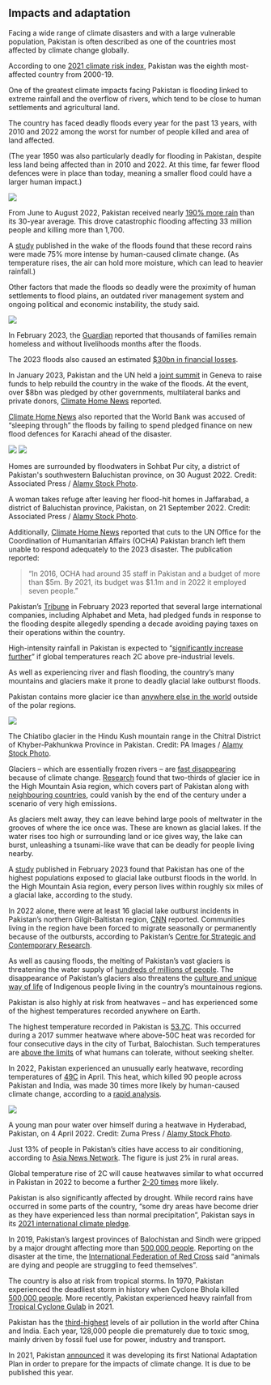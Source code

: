 ## Impacts and adaptation

Facing a wide range of climate disasters and with a large vulnerable population, Pakistan is often described as one of the countries most affected by climate change globally.

According to one [2021 climate risk index](https://www.germanwatch.org/sites/default/files/Global%20Climate%20Risk%20Index%202021_2.pdf), Pakistan was the eighth most-affected country from 2000-19.

One of the greatest climate impacts facing Pakistan is flooding linked to extreme rainfall and the overflow of rivers, which tend to be close to human settlements and agricultural land. 

The country has faced deadly floods every year for the past 13 years, with 2010 and 2022 among the worst for number of people killed and area of land affected.

(The year 1950 was also particularly deadly for flooding in Pakistan, despite less land being affected than in 2010 and 2022. At this time, far fewer flood defences were in place than today, meaning a smaller flood could have a larger human impact.)

<img class="inline tight" src="images/flooding-death-toll-01.png"/>

From June to August 2022, Pakistan received nearly [190% more rain](https://www.bbc.co.uk/news/science-environment-62758811) than its 30-year average. This drove catastrophic flooding affecting 33 million people and killing more than 1,700.

A [study](https://www.carbonbrief.org/climate-change-likely-increased-extreme-rainfall-that-led-to-pakistan-flooding/) published in the wake of the floods found that these record rains were made 75% more intense by human-caused climate change. (As temperature rises, the air can hold more moisture, which can lead to heavier rainfall.)

Other factors that made the floods so deadly were the proximity of human settlements to flood plains, an outdated river management system and ongoing political and economic instability, the study said.

<img class="wide" src="images/pakistan-triptych.png"/>

<!-- <img class="inline" src=""/>
<p class="caption">Homes are surrounded by floodwaters in Sohbat Pur city, a district of Pakistan's southwestern Baluchistan province, on 30 August 2022. Credit: Associated Press / <a href="https://www.alamy.com/">Alamy Stock Photo</a>.</p> -->

In February 2023, the [Guardian](https://www.theguardian.com/global-development/2023/feb/08/pakistan-families-hungry-and-homeless-floods) reported that thousands of families remain homeless and without livelihoods months after the floods.

The 2023 floods also caused an estimated [$30bn in financial losses](https://www.business-standard.com/article/current-affairs/pakistan-floods-caused-nearly-30-bn-economic-loss-un-chief-guterres-122090901318_1.html).

In January 2023, Pakistan and the UN held a [joint summit](https://www.undp.org/international-conference-climate-resilient-pakistan) in Geneva to raise funds to help rebuild the country in the wake of the floods. At the event, over $8bn was pledged by other governments, multilateral banks and private donors, [Climate Home News](https://www.climatechangenews.com/2023/01/09/donors-pledge-over-8bn-to-rebuild-pakistan-after-floods-official/) reported.

[Climate Home News](https://www.climatechangenews.com/2023/01/17/world-bank-adaptation-funds-slept-through-pakistans-record-flooding/) also reported that the World Bank was accused of “sleeping through” the floods by failing to spend pledged finance on new flood defences for Karachi ahead of the disaster. 

<!-- <img class="inline" src="images/inline/flooding-refuge-pakistan-2MAFAG0.webp"/>
<p class="caption">A woman takes refuge after leaving her flood-hit homes in Jaffarabad, a district of Baluchistan province, Pakistan, on 21 September 2022. Credit: Associated Press / <a href="https://www.alamy.com/">Alamy Stock Photo</a>.</p> -->

<div class="two-col box wide">
            <img src="images/inline/flooding-pakistan-2022-2MAP6MG.webp">
            <img src="images/inline/flooding-refuge-pakistan-2MAFAG0.webp">
            <p class="caption">Homes are surrounded by floodwaters in Sohbat Pur city, a district of Pakistan's southwestern Baluchistan province, on 30 August 2022. Credit: Associated Press / <a href="https://www.alamy.com/">Alamy Stock Photo</a>.</p>
            <p class="caption">A woman takes refuge after leaving her flood-hit homes in Jaffarabad, a district of Baluchistan province, Pakistan, on 21 September 2022. Credit: Associated Press / <a href="https://www.alamy.com/">Alamy Stock Photo</a>.</p>
        </div>

Additionally, [Climate Home News](https://www.climatechangenews.com/2023/02/09/un-budget-cuts-hindered-response-to-pakistans-extreme-floods/) reported that cuts to the UN Office for the Coordination of Humanitarian Affairs (OCHA) Pakistan branch left them unable to respond adequately to the 2023 disaster. The publication reported:

>“In 2016, OCHA had around 35 staff in Pakistan and a budget of more than $5m. By 2021, its budget was $1.1m and in 2022 it employed seven people.”

Pakistan’s [Tribune](https://tribune.com.pk/story/2401350/the-art-of-empty-gestures) in February 2023 reported that several large international companies, including Alphabet and Meta, had pledged funds in response to the flooding despite allegedly spending a decade avoiding paying taxes on their operations within the country.

High-intensity rainfall in Pakistan is expected to “[significantly increase further](https://www.worldweatherattribution.org/climate-change-likely-increased-extreme-monsoon-rainfall-flooding-highly-vulnerable-communities-in-pakistan/)” if global temperatures reach 2C above pre-industrial levels. 

As well as experiencing river and flash flooding, the country’s many mountains and glaciers make it prone to deadly glacial lake outburst floods.

Pakistan contains more glacier ice than [anywhere else in the world](https://www.climatechangenews.com/2023/02/09/un-budget-cuts-hindered-response-to-pakistans-extreme-floods/) outside of the polar regions.

<img class="inline" src="images/inline/glacier-hindu-kush-pakistan-2A4TWAC.webp"/>
<p class="caption">The Chiatibo glacier in the Hindu Kush mountain range in the Chitral District of Khyber-Pakhunkwa Province in Pakistan. Credit: PA Images / <a href="https://www.alamy.com/">Alamy Stock Photo</a>.</p>

Glaciers – which are essentially frozen rivers – are [fast disappearing](https://www.carbonbrief.org/half-of-worlds-glaciers-to-disappear-with-1-5c-of-global-warming/) because of climate change. [Research](https://www.carbonbrief.org/limiting-global-warming-to-1-5c-could-save-two-thirds-of-asias-glacier-ice/) found that two-thirds of glacier ice in the High Mountain Asia region, which covers part of Pakistan along with [neighbouring countries](https://nsidc.org/data/highmountainasia#:~:text=The%20region%20covers%20parts%20of,Uzbekistan%2C%20Kyrgyzstan%2C%20and%20Tajikistan.), could vanish by the end of the century under a scenario of very high emissions.

As glaciers melt away, they can leave behind large pools of meltwater in the grooves of where the ice once was. These are known as glacial lakes. If the water rises too high or surrounding land or ice gives way, the lake can burst, unleashing a tsunami-like wave that can be deadly for people living nearby.

A [study](https://www.nature.com/articles/s41467-023-36033-x) published in February 2023 found that Pakistan has one of the highest populations exposed to glacial lake outburst floods in the world. In the High Mountain Asia region, every person lives within roughly six miles of a glacial lake, according to the study.

In 2022 alone, there were at least 16 glacial lake outburst incidents in Pakistan’s northern Gilgit-Baltistan region, [CNN](https://edition.cnn.com/2022/09/01/asia/pakistan-flooding-glacier-outbursts-climate-intl/index.html) reported. Communities living in the region have been forced to migrate seasonally or permanently because of the outbursts, according to Pakistan’s [Centre for Strategic and Contemporary Research](https://cscr.pk/explore/themes/energy-environment/climate-induced-migration-in-pakistan/).

As well as causing floods, the melting of Pakistan’s vast glaciers is threatening the water supply of [hundreds of millions of people](https://www.nationalgeographic.com/magazine/article/water-crisis-looms-for-270-million-people-south-asia-perpetual-planet-feature). The disappearance of Pakistan’s glaciers also threatens the [culture and unique way of life](https://www.thethirdpole.net/en/climate/the-glacier-marriages-in-pakistans-high-himalayas/) of Indigenous people living in the country’s mountainous regions.

Pakistan is also highly at risk from heatwaves – and has experienced some of the highest temperatures recorded anywhere on Earth.

The highest temperature recorded in Pakistan is [53.7C](https://tribune.com.pk/story/1421639/pakistans-hottest-day-recorded-turbat/). This occurred during a 2017 summer heatwave where above-50C heat was recorded for four consecutive days in the city of Turbat, Balochistan. Such temperatures are [above the limits](https://climate.nasa.gov/explore/ask-nasa-climate/3151/too-hot-to-handle-how-climate-change-may-make-some-places-too-hot-to-live/) of what humans can tolerate, without seeking shelter.

In 2022, Pakistan experienced an unusually early heatwave, recording temperatures of [49C](https://www.carbonbrief.org/climate-change-made-india-and-pakistans-2022-early-heatwave-30-times-more-likely%ef%bf%bc/) in April. This heat, which killed 90 people across Pakistan and India, was made 30 times more likely by human-caused climate change, according to a [rapid analysis](https://www.carbonbrief.org/climate-change-made-india-and-pakistans-2022-early-heatwave-30-times-more-likely%ef%bf%bc/).

<img class="inline" src="images/inline/cooling-off-heatwave-pakistan-2022-2J2YC0A.webp"/>
<p class="caption">A young man pour water over himself during a heatwave in Hyderabad, Pakistan, on 4 April 2022. Credit: Zuma Press / <a href="https://www.alamy.com/">Alamy Stock Photo</a>.</p>

Just 13% of people in Pakistan’s cities have access to air conditioning, according to [Asia News Network](https://asianews.network/who-is-profiting-from-the-extreme-heat-in-urban-pakistan/). The figure is just 2% in rural areas. 

Global temperature rise of 2C will cause heatwaves similar to what occurred in Pakistan in 2022 to become a further [2-20 times](https://www.carbonbrief.org/climate-change-made-india-and-pakistans-2022-early-heatwave-30-times-more-likely%ef%bf%bc/) more likely.

Pakistan is also significantly affected by drought. While record rains have occurred in some parts of the country, “some dry areas have become drier as they have experienced less than normal precipitation”, Pakistan says in its [2021 international climate pledge](https://unfccc.int/sites/default/files/NDC/2022-06/Pakistan%20Updated%20NDC%202021.pdf).

In 2019, Pakistan’s largest provinces of Balochistan and Sindh were gripped by a major drought affecting more than [500,000 people](https://go.ifrc.org/emergencies/3401). Reporting on the disaster at the time, the [International Federation of Red Cross](https://go.ifrc.org/emergencies/3401) said “animals are dying and people are struggling to feed themselves”. 

The country is also at risk from tropical storms. In 1970, Pakistan experienced the deadliest storm in history when Cyclone Bhola killed [500,000 people](https://www.wired.com/story/cyclone-pakistan-bangladesh/). More recently, Pakistan experienced heavy rainfall from [Tropical Cyclone Gulab](https://edition.cnn.com/videos/weather/2021/10/01/tropical-cyclone-gulab-heavy-rainfall-pakistan-iran-oman.cnn) in 2021.

Pakistan has the [third-highest](https://pakobserver.net/128000-people-die-annually-in-pakistan-due-to-air-pollution-related-ailments/#:~:text=Air%20pollution%20is%20a%20silent,ambient%20air%20pollution%20(smog).) levels of air pollution in the world after China and India. Each year, 128,000 people die prematurely due to toxic smog, mainly driven by fossil fuel use for power, industry and transport.

In 2021, Pakistan [announced](https://www.unep.org/gan/news/press-release/pakistan-develop-national-adaptation-plan-climate-change) it was developing its first National Adaptation Plan in order to prepare for the impacts of climate change. It is due to be published this year.